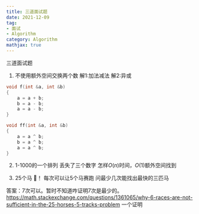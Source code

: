 ```yaml
---
title: 三道面试题
date: 2021-12-09
tag: 
- 面试
- Algorithm
category: Algorithm
mathjax: true
---
```

三道面试题
<!--more-->

1. 不使用额外空间交换两个数
解1:加法减法
解2:异或
```cpp
void f(int &a, int &b)
{
    a = a + b;
    b = a - b;
    a = a - b;
}

void ff(int &a, int &b)
{
    a = a ^ b;
    b = a ^ b;
    a = a ^ b;
}
```

2. 1-1000的一个排列 丢失了三个数字 怎样$O(n)$时间，$O(1)$额外空间找到

3. 25个马 🐎！
每次可以让5个马赛跑
问最少几次能找出最快的三匹马

答案：7次可以。暂时不知道咋证明7次是最少的。
https://math.stackexchange.com/questions/1361065/why-6-races-are-not-sufficient-in-the-25-horses-5-tracks-problem 一个证明



